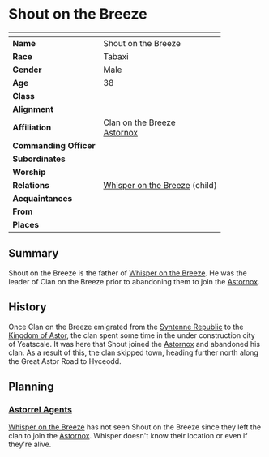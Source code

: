 # Shout on the Breeze

| []() | |
| --- | --- |
| **Name** | Shout on the Breeze |
| **Race** | Tabaxi |
| **Gender** | Male |
| **Age** | 38 |
| **Class** | |
| **Alignment** | |
| **Affiliation** | Clan on the Breeze<br />[Astornox](../civilisations/kingdom-of-astor/organisations/astornox/README.md) |
| **Commanding Officer** | |
| **Subordinates** | |
| **Worship** | |
| **Relations** | [Whisper on the Breeze](whisper-on-the-breeze.md) (child) |
| **Acquaintances** | |
| **From** | |
| **Places** | |

## Summary

Shout on the Breeze is the father of [Whisper on the Breeze](whisper-on-the-breeze.md). He was the leader of Clan on the Breeze prior to abandoning them to join the [Astornox](../civilisations/kingdom-of-astor/organisations/astornox/README.md).

## History

Once Clan on the Breeze emigrated from the [Syntenne Republic](../civilisations/syntenne-republic/README.md) to the [Kingdom of Astor](../civilisations/kingdom-of-astor/README.md), the clan spent some time in the under construction city of Yeatscale. It was here that Shout joined the [Astornox](../civilisations/kingdom-of-astor/organisations/astornox/README.md) and abandoned his clan. As a result of this, the clan skipped town, heading further north along the Great Astor Road to Hyceodd.

## Planning

### [Astorrel Agents](../../campaigns/astorrel-agents/README.md)

[Whisper on the Breeze](whisper-on-the-breeze.md) has not seen Shout on the Breeze since they left the clan to join the [Astornox](../civilisations/kingdom-of-astor/organisations/astornox/README.md). Whisper doesn't know their location or even if they're alive.
